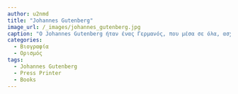 ```yaml
---
author: u2nmd
title: "Johannes Gutenberg"
image_url: /_images/johannes_gutenberg.jpg
caption: "Ο Johannes Gutenberg ήταν ένας Γερμανός, που μέσα σε όλα, ασχολούταν με την τυπογραφία και την έκδοση, ο οποίος γνώρισε στην Ευρώπη την τυπογραφία. Παρόλο που δεν δημιούργησε ο ίδιος τον εκτυπωτή, ήταν ο πρώτος που είχε τις ιδέες για την σύνταξη και υλοποίηση της μεθόδου για την επίτευξη της μαζικής εκτύπωσης βιβλίων."
categories:
  - Βιογραφία
  - Ορισμός
tags:
  - Johannes Gutenberg
  - Press Printer
  - Books
---
```

